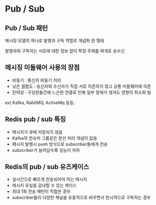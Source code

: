 # Pub / Sub

## Pub / Sub 패턴

메시징 모델의 하나로 발행과 구독 역할로 개념화 한 형태

발행자와 구독자는 서로에 대한 정보 없이 특정 주제를 매개로 송수신



## 메시징 미들웨어 사용의 장점

* 비동기 : 통신의 비동기 처리
* 낮은 결합도 : 송신자와 수신자가 직접 서로 의존하지 않고 공통 미들웨어에 의존
* 탄력성 : 구성원들간에 느슨한 연결로 인해 일부 장애가 생겨도 영향이 최소화 됨

ex) Kafka, RabitMQ, ActiveMq 등등..



## Redis pub / sub 특징

* 메시지가 큐에 저장되지 않음
* Kafka의 컨슈머 그룹같은 분산 처리 개념이 없음
* 메시지 발행시 push 방식으로 subscriber들에게 전송
* subscriber가 늘어날수록 성능이 저하



## Redis의 pub / sub 유즈케이스

* 실시간으로 빠르게 전송되어야 하는 메시지
* 메시지 유실을 감내할 수 있는 케이스
* 최대 1회 전송 패턴이 적합한 경우
* subscriber들이 다양한 채널을 유동적으로 바꾸면서 한시적으로 구독하는 경우
